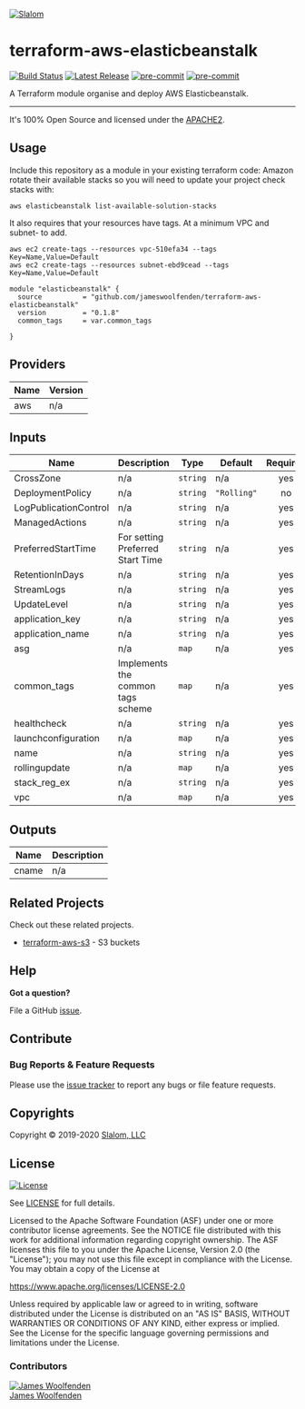 [![Slalom][logo]](https://slalom.com)

# terraform-aws-elasticbeanstalk

[![Build Status](https://travis-ci.com/JamesWoolfenden/terraform-aws-elasticbeanstalk.svg?branch=master)](https://travis-ci.com/JamesWoolfenden/terraform-aws-elasticbeanstalk)
[![Latest Release](https://img.shields.io/github/release/JamesWoolfenden/terraform-aws-elasticbeanstalk.svg)](https://github.com/JamesWoolfenden/terraform-aws-elasticbeanstalk/releases/latest)
[![pre-commit](https://img.shields.io/badge/pre--commit-enabled-brightgreen?logo=pre-commit&logoColor=white)](https://github.com/pre-commit/pre-commit)
[![pre-commit](https://img.shields.io/badge/checkov-verified-brightgreen)](https://www.checkov.io/)

  A Terraform module organise and deploy AWS Elasticbeanstalk.

---
It's 100% Open Source and licensed under the [APACHE2](LICENSE).

## Usage

Include this repository as a module in your existing terraform code:
Amazon rotate their available stacks so you will need to update your project check stacks with:

```cli
aws elasticbeanstalk list-available-solution-stacks
```

It also requires that your resources have tags. At a minimum VPC and subnet- to add.

```tags
aws ec2 create-tags --resources vpc-510efa34 --tags Key=Name,Value=Default
aws ec2 create-tags --resources subnet-ebd9cead --tags Key=Name,Value=Default
```

``` HCL
module "elasticbeanstalk" {
  source          = "github.com/jameswoolfenden/terraform-aws-elasticbeanstalk"
  version         = "0.1.8"
  common_tags     = var.common_tags

}
```
<!-- BEGINNING OF PRE-COMMIT-TERRAFORM DOCS HOOK -->
## Providers

| Name | Version |
|------|---------|
| aws | n/a |

## Inputs

| Name | Description | Type | Default | Required |
|------|-------------|------|---------|:-----:|
| CrossZone | n/a | `string` | n/a | yes |
| DeploymentPolicy | n/a | `string` | `"Rolling"` | no |
| LogPublicationControl | n/a | `string` | n/a | yes |
| ManagedActions | n/a | `string` | n/a | yes |
| PreferredStartTime | For setting Preferred Start Time | `string` | n/a | yes |
| RetentionInDays | n/a | `string` | n/a | yes |
| StreamLogs | n/a | `string` | n/a | yes |
| UpdateLevel | n/a | `string` | n/a | yes |
| application\_key | n/a | `string` | n/a | yes |
| application\_name | n/a | `string` | n/a | yes |
| asg | n/a | `map` | n/a | yes |
| common\_tags | Implements the common tags scheme | `map` | n/a | yes |
| healthcheck | n/a | `string` | n/a | yes |
| launchconfiguration | n/a | `map` | n/a | yes |
| name | n/a | `string` | n/a | yes |
| rollingupdate | n/a | `map` | n/a | yes |
| stack\_reg\_ex | n/a | `string` | n/a | yes |
| vpc | n/a | `map` | n/a | yes |

## Outputs

| Name | Description |
|------|-------------|
| cname | n/a |

<!-- END OF PRE-COMMIT-TERRAFORM DOCS HOOK -->

## Related Projects

Check out these related projects.

- [terraform-aws-s3](https://github.com/jameswoolfenden/terraform-aws-s3) - S3 buckets

## Help

**Got a question?**

File a GitHub [issue](https://github.com/JamesWoolfenden/terraform-aws-elasticbeanstalk/issues).

## Contribute

### Bug Reports & Feature Requests

Please use the [issue tracker](https://github.com/JamesWoolfenden/terraform-aws-elasticbeanstalk/issues) to report any bugs or file feature requests.

## Copyrights

Copyright © 2019-2020 [Slalom, LLC](https://slalom.com)

## License

[![License](https://img.shields.io/badge/License-Apache%202.0-blue.svg)](https://opensource.org/licenses/Apache-2.0)

See [LICENSE](LICENSE) for full details.

Licensed to the Apache Software Foundation (ASF) under one
or more contributor license agreements.  See the NOTICE file
distributed with this work for additional information
regarding copyright ownership.  The ASF licenses this file
to you under the Apache License, Version 2.0 (the
"License"); you may not use this file except in compliance
with the License.  You may obtain a copy of the License at

<https://www.apache.org/licenses/LICENSE-2.0>

Unless required by applicable law or agreed to in writing,
software distributed under the License is distributed on an
"AS IS" BASIS, WITHOUT WARRANTIES OR CONDITIONS OF ANY
KIND, either express or implied.  See the License for the
specific language governing permissions and limitations
under the License.

### Contributors

[![James Woolfenden][jameswoolfenden_avatar]][jameswoolfenden_homepage]<br/>[James Woolfenden][jameswoolfenden_homepage]

[jameswoolfenden_homepage]: https://github.com/jameswoolfenden
[jameswoolfenden_avatar]: https://github.com/jameswoolfenden.png?size=150

[logo]: https://gist.githubusercontent.com/JamesWoolfenden/5c457434351e9fe732ca22b78fdd7d5e/raw/15933294ae2b00f5dba6557d2be88f4b4da21201/slalom-logo.png
[website]: https://slalom.com
[github]: https://github.com/jameswoolfenden
[linkedin]: https://www.linkedin.com/company/slalom-consulting/
[twitter]: https://twitter.com/Slalom

[share_twitter]: https://twitter.com/intent/tweet/?text=terraform-aws-elasticbeanstalk&url=https://github.com/JamesWoolfenden/terraform-aws-elasticbeanstalk
[share_linkedin]: https://www.linkedin.com/shareArticle?mini=true&title=terraform-aws-elasticbeanstalk&url=https://github.com/JamesWoolfenden/terraform-aws-elasticbeanstalk
[share_reddit]: https://reddit.com/submit/?url=https://github.com/JamesWoolfenden/terraform-aws-elasticbeanstalk
[share_facebook]: https://facebook.com/sharer/sharer.php?u=https://github.com/JamesWoolfenden/terraform-aws-elasticbeanstalk
[share_email]: mailto:?subject=terraform-aws-elasticbeanstalk&body=https://github.com/JamesWoolfenden/terraform-aws-elasticbeanstalk
